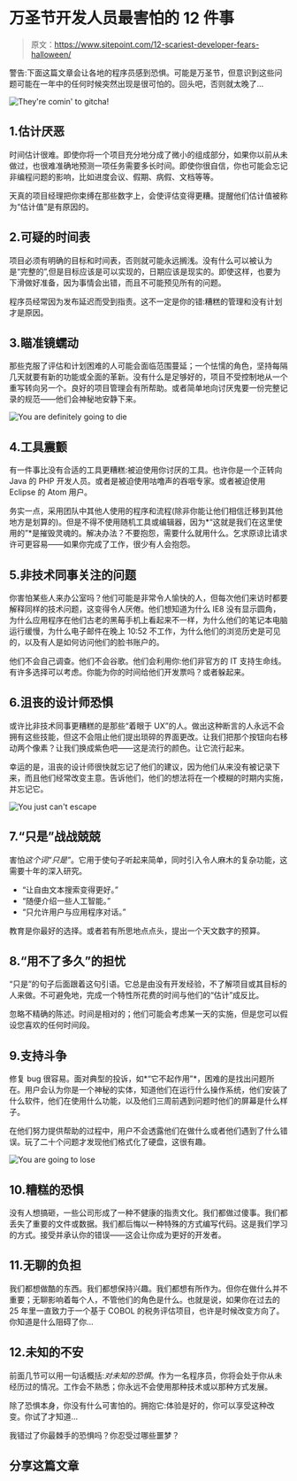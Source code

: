 # 万圣节开发人员最害怕的 12 件事

> 原文：<https://www.sitepoint.com/12-scariest-developer-fears-halloween/>

警告:下面这篇文章会让各地的程序员感到恐惧。可能是万圣节，但意识到这些问题可能在一年中的任何时候突然出现是很可怕的。回头吧，否则就太晚了…

![They're comin' to gitcha!](img/6502b7e57b5bcc374a4c6a915832d043.png)

## 1.估计厌恶

时间估计很难。即使你将一个项目充分地分成了微小的组成部分，如果你以前从未做过，也很难准确地预测一项任务需要多长时间。即使你很自信，你也可能会忘记非编程问题的影响，比如进度会议、假期、病假、文档等等。

天真的项目经理把你束缚在那些数字上，会使评估变得更糟。提醒他们估计值被称为“估计值”是有原因的。

## 2.可疑的时间表

项目必须有明确的目标和时间表，否则就可能永远搁浅。没有什么可以被认为是“完整的”,但是目标应该是可以实现的，日期应该是现实的。即使这样，也要为下滑做好准备，因为事情会出错，而且不可能预见所有的问题。

程序员经常因为发布延迟而受到指责。这不一定是你的错:糟糕的管理和没有计划才是原因。

## 3.瞄准镜蠕动

那些克服了评估和计划困难的人可能会面临范围蔓延；一个怯懦的角色，坚持每隔几天就要有新的功能或全面的革新。没有什么是足够好的，项目不受控制地从一个重写转向另一个。良好的项目管理会有所帮助。或者简单地向讨厌鬼要一份完整记录的规范——他们会神秘地安静下来。

![You are definitely going to die](img/097dff339e32cb6a96035a05f706282d.png)

## 4.工具震颤

有一件事比没有合适的工具更糟糕:被迫使用你讨厌的工具。也许你是一个正转向 Java 的 PHP 开发人员。或者是被迫使用咕噜声的吞咽专家。或者被迫使用 Eclipse 的 Atom 用户。

务实一点，采用团队中其他人使用的程序和流程(除非你能让他们相信迁移到其他地方是划算的)。但是不得不使用随机工具或编辑器，因为*“这就是我们在这里使用的”*是摧毁灵魂的。解决办法？不要抱怨，需要什么就用什么。乞求原谅比请求许可更容易——如果你完成了工作，很少有人会抱怨。

## 5.非技术同事关注的问题

你害怕某些人来办公室吗？他们可能是非常令人愉快的人，但每次他们来访时都要解释同样的技术问题，这变得令人厌倦。他们想知道为什么 IE8 没有显示圆角，为什么应用程序在他们古老的黑莓手机上看起来不一样，为什么他们的笔记本电脑运行缓慢，为什么电子邮件在晚上 10:52 不工作，为什么他们的浏览历史是可见的，以及有人是如何访问他们的脸书账户的。

他们不会自己调查。他们不会谷歌。他们会利用你:他们非官方的 IT 支持生命线。有许多选择可以考虑。你能为你的时间给他们开发票吗？或者躲起来。

## 6.沮丧的设计师恐惧

或许比非技术同事更糟糕的是那些“着眼于 UX”的人。做出这种断言的人永远不会拥有这些技能，但这不会阻止他们提出琐碎的界面更改。让我们把那个按钮向右移动两个像素？让我们换成紫色吧——这是流行的颜色。让它流行起来。

幸运的是，沮丧的设计师很快就忘记了他们的建议，因为他们从来没有被记录下来，而且他们经常改变主意。告诉他们，他们的想法将在一个模糊的时期内实施，并忘记它。

![You just can't escape](img/5a556fe7c7d33c51967518cc894cb990.png)

## 7.“只是”战战兢兢

害怕*这个词“只是”*。它用于使句子听起来简单，同时引入令人麻木的复杂功能，这需要十年的深入研究。

*   “让自由文本搜索变得更好。”
*   “随便介绍一些人工智能。”
*   “只允许用户与应用程序对话。”

教育是你最好的选择。或者若有所思地点点头，提出一个天文数字的预算。

## 8.“用不了多久”的担忧

“只是”的句子后面跟着这句引语。它总是由没有开发经验，不了解项目或其目标的人来做。不可避免地，完成一个特性所花费的时间与他们的“估计”成反比。

忽略不精确的陈述。时间是相对的；他们可能会考虑某一天的实施，但是您可以假设您喜欢的任何时间段。

## 9.支持斗争

修复 bug 很容易。面对典型的投诉，如*“它不起作用”*，困难的是找出问题所在。用户会认为你是一个神秘的实体，知道他们在运行什么操作系统，他们安装了什么软件，他们在使用什么功能，以及他们三周前遇到问题时他们的屏幕是什么样子。

在他们努力提供帮助的过程中，用户不会透露他们在做什么或者他们遇到了什么错误。玩了二十个问题才发现他们格式化了硬盘，这很有趣。

![You are going to lose](img/1493d6f637b5e520bb6934422bc4b119.png)

## 10.糟糕的恐惧

没有人想搞砸，一些公司形成了一种不健康的指责文化。我们都做过傻事。我们都丢失了重要的文件或数据。我们都后悔以一种特殊的方式编写代码。这是我们学习的方式。接受并承认你的错误——这会让你成为更好的开发者。

## 11.无聊的负担

我们都想做酷的东西。我们都想保持兴趣。我们都想有所作为。但你在做什么并不重要；无聊影响着每个人，不管他们的角色是什么。也就是说，如果你在过去的 25 年里一直致力于一个基于 COBOL 的税务评估项目，也许是时候改变方向了。你知道是什么阻碍了你…

## 12.未知的不安

前面几节可以用一句话概括:*对未知的恐惧*。作为一名程序员，你将会处于你从未经历过的情况。工作会不熟悉；你永远不会使用那种技术或以那种方式发展。

除了恐惧本身，你没有什么可害怕的。拥抱它:体验是好的，你可以享受这种改变。你试了才知道…

我错过了你最棘手的恐惧吗？你忍受过哪些噩梦？

## 分享这篇文章